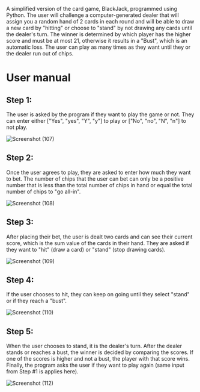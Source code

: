 A simplified version of the card game, BlackJack, programmed using Python. The user will challenge a computer-generated dealer that will assign you a random hand of 2 cards in each round and will be able to draw a new card by "hitting" or choose to "stand" by not drawing any cards until the dealer's turn. The winner is determined by which player has the higher score and must be at most 21, otherwise it results in a "Bust", which is an automatic loss. The user can play as many times as they want until they or the dealer run out of chips.

# User manual

## Step 1:
The user is asked by the program if they want to play the game or not. They can enter either \["Yes", "yes", "Y", "y"] to play or \["No", "no", "N", "n"] to not play.

![Screenshot (107)](https://github.com/user-attachments/assets/71ddfd4b-98ea-4457-8e53-af6d14f4bbe2)

## Step 2:
Once the user agrees to play, they are asked to enter how much they want to bet. The number of chips that the user can bet can only be a positive number that is less than the total number of chips in hand or equal the total number of chips to "go all-in".

![Screenshot (108)](https://github.com/user-attachments/assets/128253b9-8c3a-473e-924c-56cb3d20c926)

## Step 3: 
After placing their bet, the user is dealt two cards and can see their current score, which is the sum value of the cards in their hand. They are asked if they want to "hit" (draw a card) or "stand" (stop drawing cards). 

![Screenshot (109)](https://github.com/user-attachments/assets/3f34fc7a-c277-45d6-9e3c-46206fd1dfef)

## Step 4:
If the user chooses to hit, they can keep on going until they select "stand" or if they reach a "bust".

![Screenshot (110)](https://github.com/user-attachments/assets/e7bbc8db-9cf9-4292-817a-8c543b2551e4)

## Step 5: 
When the user chooses to stand, it is the dealer's turn. After the dealer stands or reaches a bust, the winner is decided by comparing the scores. If one of the scores is higher and not a bust, the player with that score wins. Finally, the program asks the user if they want to play again (same input from Step #1 is applies here).

![Screenshot (112)](https://github.com/user-attachments/assets/20c645ca-5b9b-4b1c-9ed9-11a1a4c46e6c)

